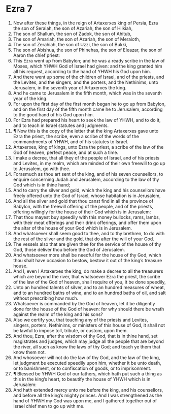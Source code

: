 ﻿# Ezra 7
1. Now after these things, in the reign of Artaxerxes king of Persia, Ezra the son of Seraiah, the son of Azariah, the son of Hilkiah, 
2. The son of Shallum, the son of Zadok, the son of Ahitub, 
3. The son of Amariah, the son of Azariah, the son of Meraioth, 
4. The son of Zerahiah, the son of Uzzi, the son of Bukki, 
5. The son of Abishua, the son of Phinehas, the son of Eleazar, the son of Aaron the chief priest: 
6. This Ezra went up from Babylon; and he was a ready scribe in the law of Moses, which YHWH God of Israel had given: and the king granted him all his request, according to the hand of YHWH his God upon him. 
7. And there went up some of the children of Israel, and of the priests, and the Levites, and the singers, and the porters, and the Nethinims, unto Jerusalem, in the seventh year of Artaxerxes the king. 
8. And he came to Jerusalem in the fifth month, which was in the seventh year of the king. 
9. For upon the first day of the first month began he to go up from Babylon, and on the first day of the fifth month came he to Jerusalem, according to the good hand of his God upon him. 
10. For Ezra had prepared his heart to seek the law of YHWH, and to do it, and to teach in Israel statutes and judgments. 
11. ¶ Now this is the copy of the letter that the king Artaxerxes gave unto Ezra the priest, the scribe, even a scribe of the words of the commandments of YHWH, and of his statutes to Israel. 
12. Artaxerxes, king of kings, unto Ezra the priest, a scribe of the law of the God of heaven, perfect peace, and at such a time. 
13. I make a decree, that all they of the people of Israel, and of his priests and Levites, in my realm, which are minded of their own freewill to go up to Jerusalem, go with thee. 
14. Forasmuch as thou art sent of the king, and of his seven counsellors, to enquire concerning Judah and Jerusalem, according to the law of thy God which is in thine hand; 
15. And to carry the silver and gold, which the king and his counsellors have freely offered unto the God of Israel, whose habitation is in Jerusalem, 
16. And all the silver and gold that thou canst find in all the province of Babylon, with the freewill offering of the people, and of the priests, offering willingly for the house of their God which is in Jerusalem: 
17. That thou mayest buy speedily with this money bullocks, rams, lambs, with their meat offerings and their drink offerings, and offer them upon the altar of the house of your God which is in Jerusalem. 
18. And whatsoever shall seem good to thee, and to thy brethren, to do with the rest of the silver and the gold, that do after the will of your God. 
19. The vessels also that are given thee for the service of the house of thy God, those deliver thou before the God of Jerusalem. 
20. And whatsoever more shall be needful for the house of thy God, which thou shalt have occasion to bestow, bestow it out of the king’s treasure house. 
21. And I, even I Artaxerxes the king, do make a decree to all the treasurers which are beyond the river, that whatsoever Ezra the priest, the scribe of the law of the God of heaven, shall require of you, it be done speedily, 
22. Unto an hundred talents of silver, and to an hundred measures of wheat, and to an hundred baths of wine, and to an hundred baths of oil, and salt without prescribing how much. 
23. Whatsoever is commanded by the God of heaven, let it be diligently done for the house of the God of heaven: for why should there be wrath against the realm of the king and his sons? 
24. Also we certify you, that touching any of the priests and Levites, singers, porters, Nethinims, or ministers of this house of God, it shall not be lawful to impose toll, tribute, or custom, upon them. 
25. And thou, Ezra, after the wisdom of thy God, that is in thine hand, set magistrates and judges, which may judge all the people that are beyond the river, all such as know the laws of thy God; and teach ye them that know them not. 
26. And whosoever will not do the law of thy God, and the law of the king, let judgment be executed speedily upon him, whether it be unto death, or to banishment, or to confiscation of goods, or to imprisonment. 
27. ¶ Blessed be YHWH God of our fathers, which hath put such a thing as this in the king’s heart, to beautify the house of YHWH which is in Jerusalem: 
28. And hath extended mercy unto me before the king, and his counsellors, and before all the king’s mighty princes. And I was strengthened as the hand of YHWH my God was upon me, and I gathered together out of Israel chief men to go up with me. 
